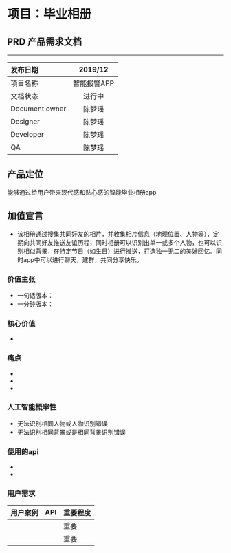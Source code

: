 # 项目：毕业相册
## PRD 产品需求文档
---
|发布日期|2019/12|
|:-|:-:|
|项目名称|智能报警APP|
|文档状态|进行中|
|Document owner|陈梦瑶|
|Designer|陈梦瑶|
|Developer|陈梦瑶|
|QA|陈梦瑶|

## 产品定位
能够通过给用户带来现代感和贴心感的智能毕业相册app

## 加值宣言
- 该相册通过搜集共同好友的相片，并收集相片信息（地理位置、人物等），定期向共同好友推送友谊历程，同时相册可以识别出单一或多个人物，也可以识别相似背景，在特定节日（如生日）进行推送，打造独一无二的美好回忆。同时app中可以进行聊天，建群，共同分享快乐。

### 价值主张
- 一句话版本：
- 一分钟版本：

### 核心价值
- 



### 痛点
-
-
-

### 人工智能概率性
- 无法识别相同人物或人物识别错误
- 无法识别相同背景或是相同背景识别错误


### 使用的api
- 
- 

### 用户需求
|用户案例|API|重要程度|
|:-|:-|:-|
|||重要|
|||重要|


